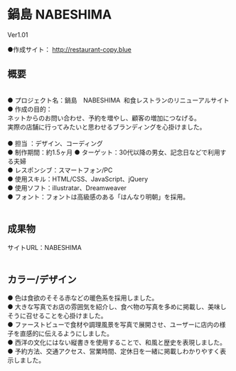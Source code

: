# 鍋島 NABESHIMA
Ver1.01
<br>

●作成サイト： http://restaurant-copy.blue

## 概要 ##
<br>
●&nbsp;プロジェクト名：鍋島　NABESHIMA&nbsp;&nbsp;和食レストランのリニューアルサイト<br>
●&nbsp;作成の目的：<br>
ネットからのお問い合わせ、予約を増やし、顧客の増加につなげる。<br>
実際の店舗に行ってみたいと思わせるブランディングを心掛けました。<br>
<br>
●&nbsp;担当 ：デザイン、コーディング<br>
●&nbsp;制作期間：約1.5ヶ月
●&nbsp;ターゲット：30代以降の男女、記念日などで利用する夫婦<br>
●&nbsp;レスポンシブ：スマートフォン/PC<br>
●&nbsp;使用スキル：HTML/CSS、JavaScript、jQuery<br>
●&nbsp;使用ソフト：illustratar、Dreamweaver<br>
●&nbsp;フォント：フォントは高級感のある「はんなり明朝」を採用。<br>
<br>

## 成果物 ##
サイトURL：NABESHIMA
<br>
<br>
## カラー/デザイン ##

●&nbsp;色は食欲のそそる赤などの暖色系を採用しました。<br>
●&nbsp;大きな写真でお店の雰囲気を紹介し、食べ物の写真を多めに掲載し、美味しそうに召せることを心掛けました。<br>
●&nbsp;ファーストビューで食材や調理風景を写真で展開させ、ユーザーに店内の様子を直感的に伝えるようにしました。<br>
●&nbsp;西洋の文化にはない縦書きを使用することで、和風と歴史を表現しました。<br>
●&nbsp;予約方法、交通アクセス、営業時間、定休日を一緒に掲載しわかりやすく表示しました。<br>
<br>


